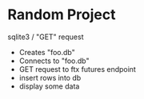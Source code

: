 # Random Project

sqlite3 / "GET" request

- Creates "foo.db"
- Connects to "foo.db"
- GET request to ftx futures endpoint
- insert rows into db
- display some data
